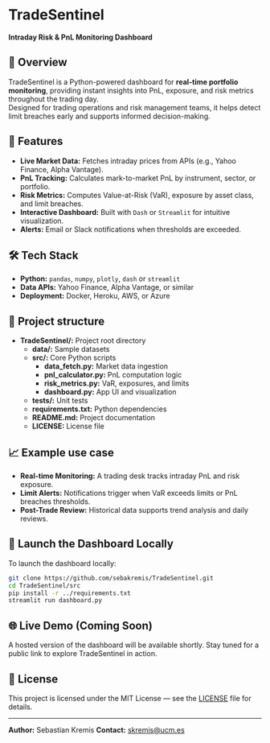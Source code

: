 # TradeSentinel  
**Intraday Risk & PnL Monitoring Dashboard**  

## 📌 Overview  
TradeSentinel is a Python-powered dashboard for **real-time portfolio monitoring**, providing instant insights into PnL, exposure, and risk metrics throughout the trading day.  
Designed for trading operations and risk management teams, it helps detect limit breaches early and supports informed decision-making.  

## 🚀 Features  
- **Live Market Data:** Fetches intraday prices from APIs (e.g., Yahoo Finance, Alpha Vantage).  
- **PnL Tracking:** Calculates mark-to-market PnL by instrument, sector, or portfolio.  
- **Risk Metrics:** Computes Value-at-Risk (VaR), exposure by asset class, and limit breaches.  
- **Interactive Dashboard:** Built with `Dash` or `Streamlit` for intuitive visualization.  
- **Alerts:** Email or Slack notifications when thresholds are exceeded.  

## 🛠 Tech Stack  
- **Python:** `pandas`, `numpy`, `plotly`, `dash` or `streamlit`  
- **Data APIs:** Yahoo Finance, Alpha Vantage, or similar  
- **Deployment:** Docker, Heroku, AWS, or Azure  

## 📂 Project structure  
- **TradeSentinel/:** Project root directory  
  - **data/:** Sample datasets  
  - **src/:** Core Python scripts  
    - **data_fetch.py:** Market data ingestion  
    - **pnl_calculator.py:** PnL computation logic  
    - **risk_metrics.py:** VaR, exposures, and limits  
    - **dashboard.py:** App UI and visualization  
  - **tests/:** Unit tests  
  - **requirements.txt:** Python dependencies  
  - **README.md:** Project documentation  
  - **LICENSE:** License file  

## 📈 Example use case  
- **Real-time Monitoring:** A trading desk tracks intraday PnL and risk exposure.  
- **Limit Alerts:** Notifications trigger when VaR exceeds limits or PnL breaches thresholds.  
- **Post-Trade Review:** Historical data supports trend analysis and daily reviews.  

## 🚀 Launch the Dashboard Locally

To launch the dashboard locally:

```bash
git clone https://github.com/sebakremis/TradeSentinel.git
cd TradeSentinel/src
pip install -r ../requirements.txt
streamlit run dashboard.py
```
## 🌐 Live Demo (Coming Soon)
A hosted version of the dashboard will be available shortly. Stay tuned for a public link to explore TradeSentinel in action.

## 📜 License  
This project is licensed under the MIT License — see the [LICENSE](LICENSE) file for details. 

---
**Author:** Sebastian Kremis 
**Contact:** skremis@ucm.es

